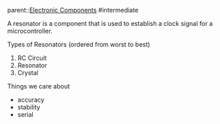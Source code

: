 parent::[Electronic Components](Electronic%20Components.md)
#intermediate 

A resonator is a component that is used to establish a clock signal for a microcontroller. 

Types of Resonators (ordered from worst to best)
1. RC Circuit
2. Resonator 
3. Crystal

Things we care about
- accuracy
- stability
- serial

